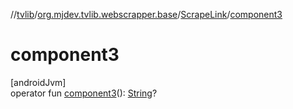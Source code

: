 //[tvlib](../../../index.md)/[org.mjdev.tvlib.webscrapper.base](../index.md)/[ScrapeLink](index.md)/[component3](component3.md)

# component3

[androidJvm]\
operator fun [component3](component3.md)(): [String](https://kotlinlang.org/api/latest/jvm/stdlib/kotlin/-string/index.html)?
